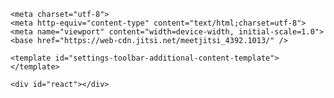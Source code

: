 <html itemscope itemtype="http://schema.org/Product" prefix="og: http://ogp.me/ns#" xmlns="http://www.w3.org/1999/html">
  <head>
    <meta http-equiv="origin-trial" content="AgrHPASqxKwPM4tUmJX0Cd7IzdPkp+EYVnPHvS4ZMgWIL8Cnvj2LPyFeqUBPV1sVm9obij3Kv1wG7EPInSchOwMAAABZeyJvcmlnaW4iOiJodHRwczovL21lZXQuaml0LnNpOjQ0MyIsImZlYXR1cmUiOiJSVENJbnNlcnRhYmxlU3RyZWFtcyIsImV4cGlyeSI6MTYwMTQyMzk5OX0=">

    <meta charset="utf-8">
    <meta http-equiv="content-type" content="text/html;charset=utf-8">
    <meta name="viewport" content="width=device-width, initial-scale=1.0">
    <base href="https://web-cdn.jitsi.net/meetjitsi_4392.1013/" />
<title>aaaaaaaaaaaaaaaaaaaaaaaaa</title>
    <link rel="apple-touch-icon" href="images/apple-touch-icon.png">
    <link rel="stylesheet" href="css/all.css?v=4392.1013">
    <script>
        document.addEventListener('DOMContentLoaded', () => {
            if (!JitsiMeetJS.app) {
                return;
            }

            JitsiMeetJS.app.renderEntryPoint({
                Component: JitsiMeetJS.app.entryPoints.APP
            })
        })
    </script>
    <script>
        // IE11 and earlier can be identified via their user agent and be
        // redirected to a page that is known to have no newer js syntax.
        if (window.navigator.userAgent.match(/(MSIE|Trident)/)) {
            var roomName = encodeURIComponent(window.location.pathname);
            window.location.href = "static/recommendedBrowsers.html" + "?room=" + roomName;
        }

        window.indexLoadedTime = window.performance.now();
        console.log("(TIME) index.html loaded:\t", indexLoadedTime);
        // XXX the code below listeners for errors and displays an error message
        // in the document body when any of the required files fails to load.
        // The intention is to prevent from displaying broken page.
        var criticalFiles = [
            "config.js",
            "utils.js",
            "do_external_connect.js",
            "interface_config.js",
            "logging_config.js",
            "lib-jitsi-meet.min.js",
            "app.bundle.min.js",
            "all.css?v=4392.1013"
        ];
        var loadErrHandler = function(e) {
            var target = e.target;
            // Error on <script> and <link>(CSS)
            // <script> will have .src and <link> .href
            var fileRef = (target.src ? target.src : target.href);
            if (("SCRIPT" === target.tagName || "LINK" === target.tagName)
                && criticalFiles.some(
                    function(file) { return fileRef.indexOf(file) !== -1 })) {
                window.onload = function() {
                    // The whole complex part below implements page reloads with
                    // "exponential backoff". The retry attempt is passes as
                    // "rCounter" query parameter
                    var href = window.location.href;

                    var retryMatch = href.match(/.+(\?|&)rCounter=(\d+)/);
                    var retryCountStr = retryMatch ? retryMatch[2] : "0";
                    var retryCount = Number.parseInt(retryCountStr);

                    if (retryMatch == null) {
                        var separator = href.indexOf("?") === -1 ? "?" : "&";
                        var hashIdx = href.indexOf("#");

                        if (hashIdx === -1) {
                            href += separator + "rCounter=1";
                        } else {
                            var hashPart = href.substr(hashIdx);

                            href = href.substr(0, hashIdx)
                                + separator + "rCounter=1" + hashPart;
                        }
                    } else {
                        var separator = retryMatch[1];

                        href = href.replace(
                            /(\?|&)rCounter=(\d+)/,
                            separator + "rCounter=" + (retryCount + 1));
                    }

                    var delay = Math.pow(2, retryCount) * 2000;
                    if (isNaN(delay) || delay < 2000 || delay > 60000)
                        delay = 10000;

                    var showMoreText = "show more";
                    var showLessText = "show less";

                    document.body.innerHTML
                        = "<div style='"
                        + "position: absolute;top: 50%;left: 50%;"
                        + "text-align: center;"
                        + "font-size: medium;"
                        + "font-weight: 400;"
                        + "transform: translate(-50%, -50%)'>"
                        + "Uh oh! We couldn't fully download everything we needed :("
                        + "<br/> "
                        + "We will try again shortly. In the mean time, check for problems with your Internet connection!"
                        + "<br/><br/> "
                        + "<div id='moreInfo' style='"
                        + "display: none;'>" + "Missing " + fileRef
                        + "<br/><br/></div>"
                        + "<a id='showMore' style='"
                        + "text-decoration: underline;"
                        + "font-size:small;"
                        + "cursor: pointer'>" + showMoreText + "</a>"
                        + "&nbsp;&nbsp;&nbsp;"
                        + "<a id ='reloadLink' style='"
                        + "text-decoration: underline;"
                        + "font-size:small;"
                        + "'>reload now</a>"
                        + "</div>";

                    var reloadLink = document.getElementById('reloadLink');
                    reloadLink.setAttribute('href', href);

                    var showMoreElem = document.getElementById("showMore");
                    showMoreElem.addEventListener('click', function () {
                            var moreInfoElem
                                    = document.getElementById("moreInfo");

                            if (showMoreElem.innerHTML === showMoreText) {
                                moreInfoElem.setAttribute(
                                    "style",
                                    "display: block;"
                                    + "color:#FF991F;"
                                    + "font-size:small;"
                                    + "user-select:text;");
                                showMoreElem.innerHTML = showLessText;
                            }
                            else {
                                moreInfoElem.setAttribute(
                                    "style", "display: none;");
                                showMoreElem.innerHTML = showMoreText;
                            }
                        });

                    window.setTimeout(
                        function () { window.location.replace(href); }, delay);

                    // Call extra handler if defined.
                    if (typeof postLoadErrorHandler === "function") {
                        postLoadErrorHandler(fileRef);
                    }
                };
                window.removeEventListener(
                    'error', loadErrHandler, true /* capture phase */);
            }
        };
        window.addEventListener(
            'error', loadErrHandler, true /* capture phase type of listener */);
    </script>
    <script src="https://meet.jit.si/config.js"></script>
    <script src="https://maxired.github.io/myjitsi/config.js"></script>
    <script src="libs/external_connect.js?v=1"></script>

    <script src="libs/do_external_connect.min.js?v=1"></script>
    <script src="interface_config.js"></script>
   
    <script src="https://maxired.github.io/myjitsi/interface_config.js"></script>
   
    <script>/* eslint-disable no-unused-vars, no-var */

// Logging configuration
var loggingConfig = {
    // default log level for the app and lib-jitsi-meet
    defaultLogLevel: 'trace',

    // Option to disable LogCollector (which stores the logs on CallStats)
    // disableLogCollector: true,

    // The following are too verbose in their logging with the
    // {@link #defaultLogLevel}:
    'modules/RTC/TraceablePeerConnection.js': 'info',
    'modules/statistics/CallStats.js': 'info',
    'modules/xmpp/strophe.util.js': 'log'
};

/* eslint-enable no-unused-vars, no-var */

// XXX Web/React server-includes logging_config.js into index.html.
// Mobile/react-native requires it in react/features/base/logging. For the
// purposes of the latter, (try to) export loggingConfig. The following
// detection of a module system is inspired by webpack.
typeof module === 'object'
    && typeof exports === 'object'
    && (module.exports = loggingConfig);
</script>
    <script src="libs/lib-jitsi-meet.min.js?v=4392.1013"></script>
    <script src="libs/app.bundle.min.js?v=4392.1013"></script>
    <title>Gilgal Meet</title>
<meta property="og:title" content="Gilgal Meet"/>
<meta property="og:image" content="images/jitsilogo.png?v=1"/>
<meta property="og:description" content="Join a WebRTC video conference powered by the Jitsi Videobridge"/>
<meta description="Join a WebRTC video conference powered by the Gilgal Videobridge"/>
<meta itemprop="name" content="Jitsi Meet"/>
<meta itemprop="description" content="Join a WebRTC video conference powered by the Jitsi Videobridge"/>
<meta itemprop="image" content="images/jitsilogo.png?v=1"/>
<link rel="icon" type="image/png" href="images/favicon.ico?v=1"/>

    

<script>
(function() {
  var filter_list=[];
  if (filter_list && filter_list.length >0) {
    interfaceConfig.TOOLBAR_BUTTONS = interfaceConfig.TOOLBAR_BUTTONS.filter(function (e) {
      return filter_list.indexOf(e) == -1;
    });
  }

  // Function called when any of the critical index.html resources
  // fail to load.
  window.postLoadErrorHandler = function (fileRef) {
    if (typeof config.hepopAnalyticsUrl !== 'string'
        || typeof config.hepopAnalyticsEvent !== "object") {
        // Nothing to be done here
        return;
    }
    function responseHandler () {
        console.log("HEPop analytics response:", this.responseText);
    }
    // Set required dynamic fields
    var event = config.hepopAnalyticsEvent;
    event.serverTime = new Date().getTime();

    if (config) {
        event.user = config.deploymentInfo;
    } else {
        event.user = {};
    }
    event.device_id=Math.random().toString(36).substring(2);

    if (window.localStorage) {
        event.user.callstats_name
            = window.localStorage.callStatsUserName;
    }

    if (fileRef) {
        event.user.reason = fileRef;
    }
    event.user.url = window.location.href;
    event.user.conference_name = window.location.pathname.substr(1,window.location.pathname.length-1);

    var xhttp = new XMLHttpRequest();
    xhttp.addEventListener("load", responseHandler);
    xhttp.open("POST", config.hepopAnalyticsUrl, true);
    xhttp.setRequestHeader("Content-Type", "application/json");
    xhttp.send(JSON.stringify(event));
  };
}());
</script>
    
    <template id="settings-toolbar-additional-content-template"></template>

  </head>
  <body>
    
    <div id="react"></div>
  </body>
</html>
